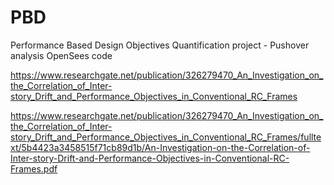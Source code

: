 # PBD
Performance Based Design Objectives Quantification project - Pushover analysis OpenSees code

https://www.researchgate.net/publication/326279470_An_Investigation_on_the_Correlation_of_Inter-story_Drift_and_Performance_Objectives_in_Conventional_RC_Frames

https://www.researchgate.net/publication/326279470_An_Investigation_on_the_Correlation_of_Inter-story_Drift_and_Performance_Objectives_in_Conventional_RC_Frames/fulltext/5b4423a3458515f71cb89d1b/An-Investigation-on-the-Correlation-of-Inter-story-Drift-and-Performance-Objectives-in-Conventional-RC-Frames.pdf




